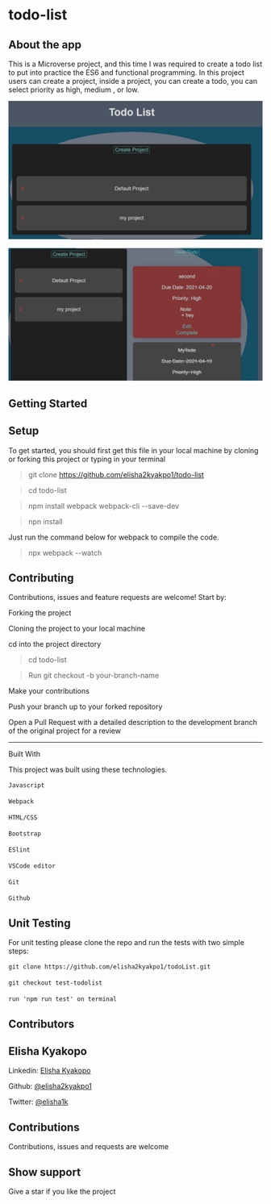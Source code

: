 # todo-list

## About the app

This is a Microverse project, and this time I was required to create a todo list to put into practice the ES6 and functional programming.
In this project users can create a project, inside a project, you can create a todo, you can select priority as high, medium , or low.

![Project titles!](dist/img/projects.png)

![Project and todos!](dist/img/todo_and_project.png)

## Getting Started

## Setup

To get started, you should first get this file in your local machine by cloning or forking this project or typing in your terminal

> git clone https://github.com/elisha2kyakpo1/todo-list

> cd todo-list

> npm install webpack webpack-cli --save-dev

> npn install

Just run the command below for webpack to compile the code.

> npx webpack --watch

## Contributing

Contributions, issues and feature requests are welcome! Start by:

Forking the project

Cloning the project to your local machine

cd into the project directory

> cd todo-list

> Run git checkout -b your-branch-name

Make your contributions

Push your branch up to your forked repository

Open a Pull Request with a detailed description to the development branch of the original project for a review

---

Built With

This project was built using these technologies.

```
Javascript

Webpack

HTML/CSS

Bootstrap

ESlint

VSCode editor

Git

Github
```
## Unit Testing

For unit testing please clone the repo and run the tests with two simple steps:

```
git clone https://github.com/elisha2kyakpo1/todoList.git

git checkout test-todolist

run 'npm run test' on terminal
```

## Contributors

## Elisha Kyakopo

  Linkedin: [Elisha Kyakopo](https://www.linkedin.com/in/elisha-kyakopo/)

  Github: [@elisha2kyakpo1](https://github.com/elisha2kyakpo1)

  Twitter: [@elisha1k](https://twitter.com/Elisha1k)

## Contributions

Contributions, issues and requests are welcome

## Show support

Give a star if you like the project
